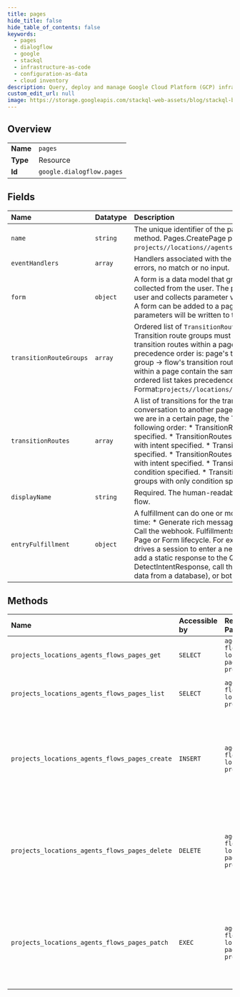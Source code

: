 ```yaml
---
title: pages
hide_title: false
hide_table_of_contents: false
keywords:
  - pages
  - dialogflow
  - google    
  - stackql
  - infrastructure-as-code
  - configuration-as-data
  - cloud inventory
description: Query, deploy and manage Google Cloud Platform (GCP) infrastructure and resources using SQL
custom_edit_url: null
image: https://storage.googleapis.com/stackql-web-assets/blog/stackql-blog-post-featured-image.png
---
```

  
    

## Overview
<table><tbody>
<tr><td><b>Name</b></td><td><code>pages</code></td></tr>
<tr><td><b>Type</b></td><td>Resource</td></tr>
<tr><td><b>Id</b></td><td><code>google.dialogflow.pages</code></td></tr>
</tbody></table>

## Fields
| Name | Datatype | Description |
|:-----|:---------|:------------|
| `name` | `string` | The unique identifier of the page. Required for the Pages.UpdatePage method. Pages.CreatePage populates the name automatically. Format: `projects//locations//agents//flows//pages/`. |
| `eventHandlers` | `array` | Handlers associated with the page to handle events such as webhook errors, no match or no input. |
| `form` | `object` | A form is a data model that groups related parameters that can be collected from the user. The process in which the agent prompts the user and collects parameter values from the user is called form filling. A form can be added to a page. When form filling is done, the filled parameters will be written to the session. |
| `transitionRouteGroups` | `array` | Ordered list of `TransitionRouteGroups` associated with the page. Transition route groups must be unique within a page. * If multiple transition routes within a page scope refer to the same intent, then the precedence order is: page's transition route -&gt; page's transition route group -&gt; flow's transition routes. * If multiple transition route groups within a page contain the same intent, then the first group in the ordered list takes precedence. Format:`projects//locations//agents//flows//transitionRouteGroups/`. |
| `transitionRoutes` | `array` | A list of transitions for the transition rules of this page. They route the conversation to another page in the same flow, or another flow. When we are in a certain page, the TransitionRoutes are evalauted in the following order: * TransitionRoutes defined in the page with intent specified. * TransitionRoutes defined in the transition route groups with intent specified. * TransitionRoutes defined in flow with intent specified. * TransitionRoutes defined in the transition route groups with intent specified. * TransitionRoutes defined in the page with only condition specified. * TransitionRoutes defined in the transition route groups with only condition specified. |
| `displayName` | `string` | Required. The human-readable name of the page, unique within the flow. |
| `entryFulfillment` | `object` | A fulfillment can do one or more of the following actions at the same time: * Generate rich message responses. * Set parameter values. * Call the webhook. Fulfillments can be called at various stages in the Page or Form lifecycle. For example, when a DetectIntentRequest drives a session to enter a new page, the page's entry fulfillment can add a static response to the QueryResult in the returning DetectIntentResponse, call the webhook (for example, to load user data from a database), or both. |
## Methods
| Name | Accessible by | Required Params | Description |
|:-----|:--------------|:----------------|:------------|
| `projects_locations_agents_flows_pages_get` | `SELECT` | `agentsId, flowsId, locationsId, pagesId, projectsId` | Retrieves the specified page. |
| `projects_locations_agents_flows_pages_list` | `SELECT` | `agentsId, flowsId, locationsId, projectsId` | Returns the list of all pages in the specified flow. |
| `projects_locations_agents_flows_pages_create` | `INSERT` | `agentsId, flowsId, locationsId, projectsId` | Creates a page in the specified flow. Note: You should always train a flow prior to sending it queries. See the [training documentation](https://cloud.google.com/dialogflow/cx/docs/concept/training). |
| `projects_locations_agents_flows_pages_delete` | `DELETE` | `agentsId, flowsId, locationsId, pagesId, projectsId` | Deletes the specified page. Note: You should always train a flow prior to sending it queries. See the [training documentation](https://cloud.google.com/dialogflow/cx/docs/concept/training). |
| `projects_locations_agents_flows_pages_patch` | `EXEC` | `agentsId, flowsId, locationsId, pagesId, projectsId` | Updates the specified page. Note: You should always train a flow prior to sending it queries. See the [training documentation](https://cloud.google.com/dialogflow/cx/docs/concept/training). |
